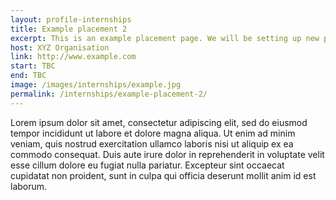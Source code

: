```yaml
---
layout: profile-internships
title: Example placement 2
excerpt: This is an example placement page. We will be setting up new placement pages soon!
host: XYZ Organisation
link: http://www.example.com
start: TBC
end: TBC
image: /images/internships/example.jpg 
permalink: /internships/example-placement-2/
---
```


Lorem ipsum dolor sit amet, consectetur adipiscing elit, sed do eiusmod tempor incididunt ut labore et dolore magna aliqua. Ut enim ad minim veniam, quis nostrud exercitation ullamco laboris nisi ut aliquip ex ea commodo consequat. Duis aute irure dolor in reprehenderit in voluptate velit esse cillum dolore eu fugiat nulla pariatur. Excepteur sint occaecat cupidatat non proident, sunt in culpa qui officia deserunt mollit anim id est laborum.
